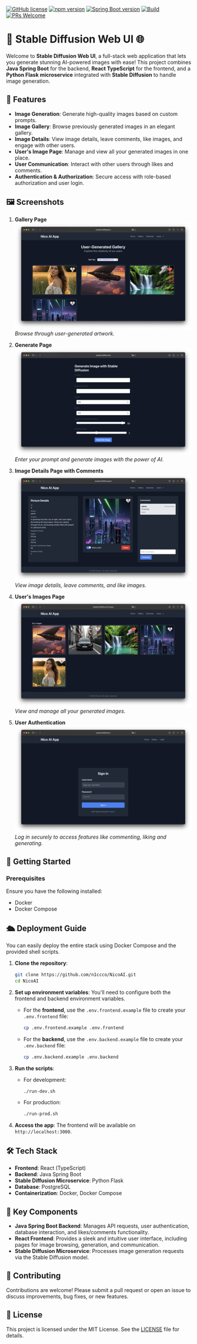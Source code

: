 [![GitHub license](https://img.shields.io/badge/license-MIT-blue.svg)](https://github.com/n1ccco/NicoAI/blob/main/LICENSE)
[![npm version](https://img.shields.io/npm/v/react.svg?style=flat)](https://www.npmjs.com/package/react)
[![Spring Boot version](https://img.shields.io/maven-central/v/org.springframework.boot/spring-boot.svg?label=spring%20boot)](https://search.maven.org/artifact/org.springframework.boot/spring-boot)
[![Build](https://github.com/n1ccco/NicoAI/actions/workflows/ci-docker-image-build.yml/badge.svg)](https://github.com/n1ccco/NicoAI/actions/workflows/ci-docker-image-build.yml)
[![PRs Welcome](https://img.shields.io/badge/PRs-welcome-brightgreen.svg)](https://github.com/n1ccco/NicoAI/issues)
# 🎨 Stable Diffusion Web UI 🌐

Welcome to **Stable Diffusion Web UI**, a full-stack web application that lets you generate stunning AI-powered images with ease! This project combines **Java Spring Boot** for the backend, **React TypeScript** for the frontend, and a **Python Flask microservice** integrated with **Stable Diffusion** to handle image generation.

## 🌟 Features

- **Image Generation**: Generate high-quality images based on custom prompts.
- **Image Gallery**: Browse previously generated images in an elegant gallery.
- **Image Details**: View image details, leave comments, like images, and engage with other users.
- **User's Image Page**: Manage and view all your generated images in one place.
- **User Communication**: Interact with other users through likes and comments.
- **Authentication & Authorization**: Secure access with role-based authorization and user login.

## 🖼️ Screenshots

1. **Gallery Page**
   ![Gallery Page](/screenshots/gallery-page.png)
   *Browse through user-generated artwork.*

2. **Generate Page**
   ![Generate Page](/screenshots/generate-page.png)
   *Enter your prompt and generate images with the power of AI.*

3. **Image Details Page with Comments**
   ![Image Details Page](/screenshots/image-details-page.png)
   *View image details, leave comments, and like images.*

4. **User's Images Page**
   ![User's Images Page](/screenshots/users-images-page.png)
   *View and manage all your generated images.*

5. **User Authentication**
   ![Login Page](/screenshots/signin-page.png)
   *Log in securely to access features like commenting, liking and generating.*

## 🚀 Getting Started

### Prerequisites

Ensure you have the following installed:

- Docker
- Docker Compose

## 🛳️ Deployment Guide

You can easily deploy the entire stack using Docker Compose and the provided shell scripts.

1. **Clone the repository**:
   ```bash
   git clone https://github.com/n1ccco/NicoAI.git
   cd NicoAI
   ```

2. **Set up environment variables**:
   You'll need to configure both the frontend and backend environment variables.

   - For the **frontend**, use the `.env.frontend.example` file to create your `.env.frontend` file:
     ```bash
     cp .env.frontend.example .env.frontend
     ```

   - For the **backend**, use the `.env.backend.example` file to create your `.env.backend` file:
     ```bash
     cp .env.backend.example .env.backend
     ```

3. **Run the scripts**:
   - For development:
     ```bash
     ./run-dev.sh
     ```

   - For production:
     ```bash
     ./run-prod.sh
     ```

4. **Access the app**:
   The frontend will be available on `http://localhost:3000`.

## 🛠️ Tech Stack

- **Frontend**: React (TypeScript)
- **Backend**: Java Spring Boot
- **Stable Diffusion Microservice**: Python Flask
- **Database**: PostgreSQL
- **Containerization**: Docker, Docker Compose

## 🎯 Key Components

- **Java Spring Boot Backend**: Manages API requests, user authentication, database interaction, and likes/comments functionality.
- **React Frontend**: Provides a sleek and intuitive user interface, including pages for image browsing, generation, and communication.
- **Stable Diffusion Microservice**: Processes image generation requests via the Stable Diffusion model.

## 🤝 Contributing

Contributions are welcome! Please submit a pull request or open an issue to discuss improvements, bug fixes, or new features.

## 📄 License

This project is licensed under the MIT License. See the [LICENSE](/LICENSE) file for details.